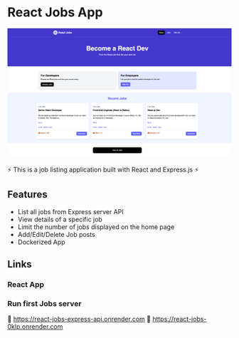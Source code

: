 # React Jobs App

![LOGO](https://github.com/thereigo/react-jobs/blob/main/logo.png)

⚡ This is a job listing application built with React and Express.js ⚡

## Features

- List all jobs from Express server API
- View details of a specific job
- Limit the number of jobs displayed on the home page
- Add/Edit/Delete Job posts
- Dockerized App

## Links
### React App
### Run first Jobs server 
🚀 https://react-jobs-express-api.onrender.com
🚀 https://react-jobs-0klp.onrender.com

